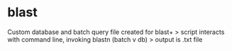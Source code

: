 # blast
Custom database and batch query file created for blast+ > script interacts with command line, invoking blastn (batch v db) > output is .txt file 
